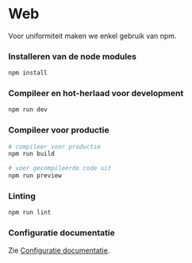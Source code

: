 # Web

Voor uniformiteit maken we enkel gebruik van npm.

### Installeren van de node modules

```bash
npm install
```

### Compileer en hot-herlaad voor development

```bash
npm run dev
```

### Compileer voor productie

```bash
# compileer voor productie
npm run build

# voer gecompileerde code uit
npm run preview
```

### Linting

```bash
npm run lint
```

### Configuratie documentatie

Zie [Configuratie documentatie](https://vitejs.dev/config/).
